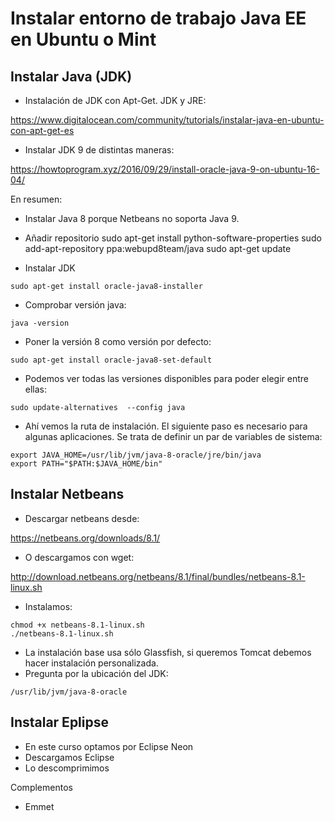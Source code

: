 # Instalar entorno de trabajo Java EE en Ubuntu o Mint

## Instalar Java (JDK)
- Instalación de JDK con Apt-Get. JDK y JRE:

https://www.digitalocean.com/community/tutorials/instalar-java-en-ubuntu-con-apt-get-es

- Instalar JDK 9 de distintas maneras:

https://howtoprogram.xyz/2016/09/29/install-oracle-java-9-on-ubuntu-16-04/


En resumen:

- Instalar Java 8 porque Netbeans no soporta Java 9.

- Añadir repositorio
sudo apt-get install python-software-properties
sudo add-apt-repository ppa:webupd8team/java
sudo apt-get update

- Instalar JDK
```
sudo apt-get install oracle-java8-installer
```

- Comprobar versión java:
```
java -version
```

- Poner la versión 8 como versión por defecto:
```
sudo apt-get install oracle-java8-set-default
```

- Podemos ver todas las versiones disponibles para poder elegir entre ellas:
```
sudo update-alternatives  --config java
```

- Ahí vemos la ruta de instalación. El siguiente paso es necesario para algunas aplicaciones. Se trata de definir un par de variables de sistema:
```
export JAVA_HOME=/usr/lib/jvm/java-8-oracle/jre/bin/java
export PATH="$PATH:$JAVA_HOME/bin"
```

## Instalar Netbeans
- Descargar netbeans desde:

https://netbeans.org/downloads/8.1/

- O descargamos con wget:

http://download.netbeans.org/netbeans/8.1/final/bundles/netbeans-8.1-linux.sh

- Instalamos:
```
chmod +x netbeans-8.1-linux.sh 
./netbeans-8.1-linux.sh
```

- La instalación base usa sólo Glassfish, si queremos Tomcat debemos hacer instalación personalizada.
- Pregunta por la ubicación del JDK:
```
/usr/lib/jvm/java-8-oracle
```

## Instalar Eplipse

- En este curso optamos por Eclipse Neon
- Descargamos Eclipse
- Lo descomprimimos

Complementos
- Emmet
